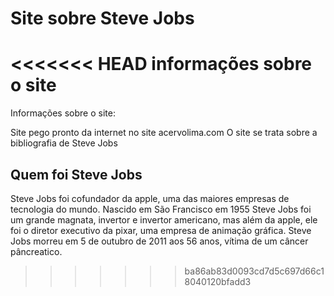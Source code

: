 # Site sobre Steve Jobs
<<<<<<< HEAD
informações sobre o site 
=======
Informações sobre o site:

Site pego pronto da internet no site acervolima.com
O site se trata sobre a bibliografia de Steve Jobs

## Quem foi Steve Jobs

Steve Jobs foi cofundador da apple, uma das maiores empresas de tecnologia do mundo.
Nascido em São Francisco em 1955 Steve Jobs foi um grande magnata, invertor e invertor americano, mas além da apple, ele foi o diretor executivo da pixar, uma empresa de animação gráfica.
Steve Jobs morreu em 5 de outubro de 2011 aos 56 anos, vítima de um câncer pâncreatico.
>>>>>>> ba86ab83d0093cd7d5c697d66c18040120bfadd3
